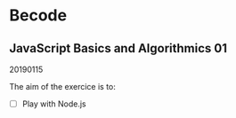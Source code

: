 # Becode
## JavaScript Basics and Algorithmics 01

20190115

The aim of the exercice is to:

- [ ] Play with Node.js
